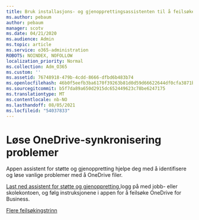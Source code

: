 ```yaml
---
title: Bruk installasjons- og gjenopprettingsassistenten til å feilsøke OneDrive for Business
ms.author: pebaum
author: pebaum
manager: scotv
ms.date: 04/21/2020
ms.audience: Admin
ms.topic: article
ms.service: o365-administration
ROBOTS: NOINDEX, NOFOLLOW
localization_priority: Normal
ms.collection: Adm_O365
ms.custom: ''
ms.assetid: 76748918-479b-4cdd-8666-dfbd6b483b74
ms.openlocfilehash: 46b0f5eefb3ba6170f39263b81d0d59d66622644df0cfa3871b1ce4cdd214818
ms.sourcegitcommit: b5f7da89a650d2915dc652449623c78be6247175
ms.translationtype: MT
ms.contentlocale: nb-NO
ms.lasthandoff: 08/05/2021
ms.locfileid: "54037833"
---
```

# <a name="fix-onedrive-sync-problems"></a>Løse OneDrive-synkronisering problemer

Appen assistent for støtte og gjenoppretting hjelpe deg med å identifisere og løse vanlige problemer med å OneDrive filer. 
  
[Last ned assistent for støtte og gjenoppretting,](https://aka.ms/sara)logg på med jobb- eller skolekontoen, og følg instruksjonene i appen for å feilsøke OneDrive for Business. 
  
[Flere feilsøkingstrinn](https://go.microsoft.com/fwlink/?linkid=872097)
  

